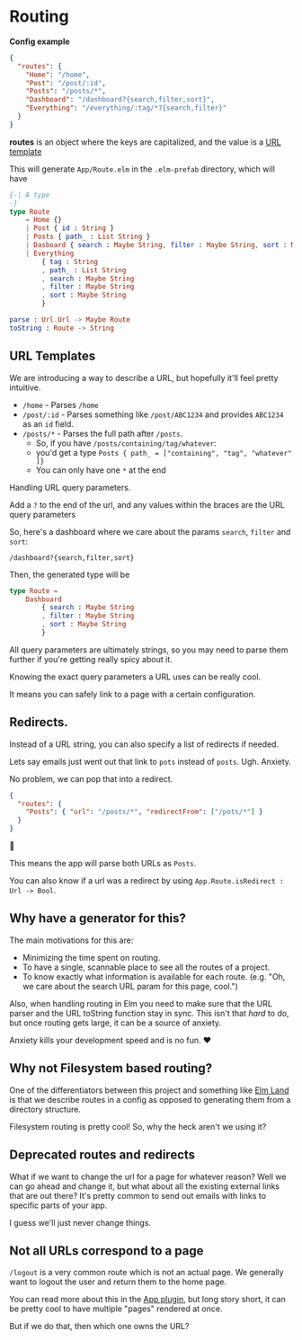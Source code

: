 # Routing

**Config example**

```json
{
  "routes": {
    "Home": "/home",
    "Post": "/post/:id",
    "Posts": "/posts/*",
    "Dashboard": "/dashboard?{search,filter,sort}",
    "Everything": "/everything/:tag/*?{search,filter}"
  }
}
```

**routes** is an object where the keys are capitalized, and the value is a [URL template](#UrlTemplate)

This will generate `App/Route.elm` in the `.elm-prefab` directory, which will have

```elm
{-| A type
-}
type Route
    = Home {}
    | Post { id : String }
    | Posts { path_ : List String }
    | Dasboard { search : Maybe String, filter : Maybe String, sort : Maybe String }
    | Everything
        { tag : String
        , path_ : List String
        , search : Maybe String
        , filter : Maybe String
        , sort : Maybe String
        }

parse : Url.Url -> Maybe Route
toString : Route -> String
```

## URL Templates

We are introducing a way to describe a URL, but hopefully it'll feel pretty intuitive.

- `/home` - Parses `/home`
- `/post/:id` - Parses something like `/post/ABC1234` and provides `ABC1234` as an `id` field.
- `/posts/*` - Parses the full path after `/posts`.
  - So, if you have `/posts/containing/tag/whatever`:
  - you'd get a type
    `Posts { path_ = ["containing", "tag", "whatever" ]}`
  - You can only have one `*` at the end

Handling URL query parameters.

Add a `?` to the end of the url, and any values within the braces are the URL query parameters

So, here's a dashboard where we care about the params `search`, `filter` and `sort`:

`/dashboard?{search,filter,sort}`

Then, the generated type will be

```elm
type Route =
    Dashboard
        { search : Maybe String
        , filter : Maybe String
        , sort : Maybe String
        }
```

All query parameters are ultimately strings, so you may need to parse them further if you're getting really spicy about it.

Knowing the exact query parameters a URL uses can be really cool.

It means you can safely link to a page with a certain configuration.

## Redirects.

Instead of a URL string, you can also specify a list of redirects if needed.

Lets say emails just went out that link to `pots` instead of `posts`. Ugh. Anxiety.

No problem, we can pop that into a redirect.

```json
{
  "routes": {
    "Posts": { "url": "/posts/*", "redirectFrom": ["/pots/*"] }
  }
}
```

:muscle:

This means the app will parse both URLs as `Posts`.

You can also know if a url was a redirect by using `App.Route.isRedirect : Url -> Bool`.

## Why have a generator for this?

The main motivations for this are:

- Minimizing the time spent on routing.
- To have a single, scannable place to see all the routes of a project.
- To know exactly what information is available for each route. (e.g. "Oh, we care about the search URL param for this page, cool.")

Also, when handling routing in Elm you need to make sure that the URL parser and the URL toString function stay in sync.
This isn't that _hard_ to do, but once routing gets large, it can be a source of anxiety.

Anxiety kills your development speed and is no fun. :heart:

## Why not Filesystem based routing?

One of the differentiators between this project and something like [Elm Land](https://elm.land/) is that we describe routes in a config as opposed to generating them from a directory structure.

Filesystem routing is pretty cool! So, why the heck aren't we using it?

## Deprecated routes and redirects

What if we want to change the url for a page for whatever reason? Well we can go ahead and change it, but what about all the existing external links that are out there? It's pretty common to send out emails with links to specific parts of your app.

I guess we'll just never change things.

## Not all URLs correspond to a page

`/logout` is a very common route which is not an actual page. We generally want to logout the user and return them to the home page.

You can read more about this in the [App plugin](guides/plugins/app.md), but long story short, it can be pretty cool to have multiple "pages" rendered at once.

But if we do that, then which one owns the URL?
